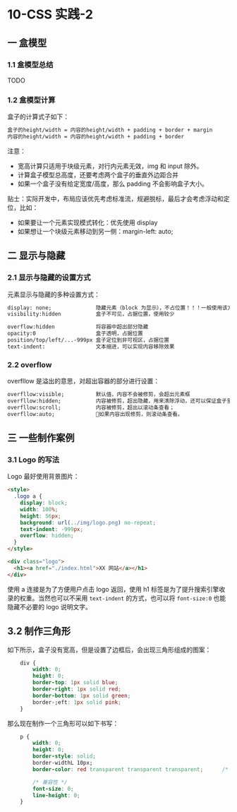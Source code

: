 # 10-CSS 实践-2

## 一 盒模型

### 1.1 盒模型总结

TODO

### 1.2 盒模型计算

盒子的计算式子如下：

```txt
盒子的height/width = 内容的height/width + padding + border + margin
内容的height/width = 内容的height/width + padding + border
```

注意：

- 宽高计算只适用于块级元素，对行内元素无效，img 和 input 除外。
- 计算盒子模型总高度，还要考虑两个盒子的垂直外边距合并
- 如果一个盒子没有给定宽度/高度，那么 padding 不会影响盒子大小。

贴士：实际开发中，布局应该优先考虑标准流，规避脱标，最后才会考虑浮动和定位，比如：

- 如果要让一个元素实现模式转化：优先使用 display
- 如果想让一个块级元素移动到另一侧：margin-left: auto;

## 二 显示与隐藏

### 2.1 显示与隐藏的设置方式

元素显示与隐藏的多种设置方式：

```txt
display: none;              隐藏元素（block 为显示），不占位置！！！一般使用该方式进行元素显示/隐藏
visibility:hidden           盒子不可见，占据位置，使用较少

overflow:hidden             将容器中超出部分隐藏
opacity:0                   盒子透明，占据位置
position/top/left/...-999px 盒子定位到非可视区，占据位置
text-indent:                文本缩进，可以实现内容移除效果
```

### 2.2 overflow

overfllow 是溢出的意思，对超出容器的部分进行设置：

```txt
overfllow:visible;          默认值，内容不会被修剪，会超出元素框
overfllow:hidden;           内容被修剪，超出隐藏，用来清除浮动，还可以保证盒子里的内容不会超出盒子范围
overfllow:scroll;           内容被修剪，超出以滚动条查看；
overfllow:auto;             如果内容出现修剪，则滚动条查看。
```

## 三 一些制作案例

### 3.1 Logo 的写法

Logo 最好使用背景图片：

```html
<style>
  .logo a {
    display: block;
    width: 100%;
    height: 56px;
    background: url(../img/logo.png) no-repeat;
    text-indent: -999px;
    overflow: hidden;
  }
</style>

<div class="logo">
  <h1><a href="./index.html">XX 网站</a></h1>
</div>
```

使用 a 连接是为了方便用户点击 logo 返回，使用 h1 标签是为了提升搜索引擎收录的权重。当然也可以不采用 `text-indent` 的方式，也可以将 `font-size:0` 也能隐藏不必要的 logo 说明文字。

## 3.2 制作三角形

如下所示，盒子没有宽高，但是设置了边框后，会出现三角形组成的图案：

```css
    div {
        width: 0;
        height: 0;
        border-top: 1px solid blue;
        border-right: 1px solid red;
        border-bottom: 1px solid green;
        border-;eft: 1px solid pink;
    }
```

那么现在制作一个三角形可以如下书写：

```css
    p {
        width: 0;
        height: 0;
        border-style: solid;
        border-widthL 10px;
        border-color: red transparent transparent transparent;      /* 需要哪个方向的三角形就设置哪个方向为非透明 */

        /* 兼容性 */
        font-size: 0;
        line-height: 0;
    }
```
